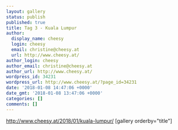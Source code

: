 ```yaml
---
layout: gallery
status: publish
published: true
title: Tag 3 - Kuala Lumpur
author:
  display_name: cheesy
  login: cheesy
  email: christine@cheesy.at
  url: http://www.cheesy.at/
author_login: cheesy
author_email: christine@cheesy.at
author_url: http://www.cheesy.at/
wordpress_id: 34231
wordpress_url: http://www.cheesy.at/?page_id=34231
date: '2018-01-08 14:47:06 +0000'
date_gmt: '2018-01-08 13:47:06 +0000'
categories: []
comments: []
---
```

http://www.cheesy.at/2018/01/kuala-lumpur/
[gallery orderby="title"]

